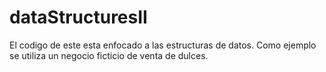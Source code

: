 # dataStructuresII
El codigo de este esta enfocado a las estructuras de datos.
Como ejemplo se utiliza un negocio ficticio de venta de dulces.
